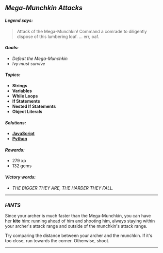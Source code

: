 ## _Mega-Munchkin Attacks_

#### _Legend says:_
> Attack of the Mega-Munchkin! Command a comrade to diligently dispose of this lumbering loaf. ... err, oaf.

#### _Goals:_
+ _Defeat the Mega-Munchkin_
+ _Ivy must survive_

#### _Topics:_
+ **Strings**
+ **Variables**
+ **While Loops**
+ **If Statements**
+ **Nested If Statements**
+ **Object Literals**

#### _Solutions:_
+ **[JavaScript](megaMunchkinAttack.js)**
+ **[Python](mega_munchkin_attack.py)**

#### _Rewards:_
+ 279 xp
+ 132 gems

#### _Victory words:_
+ _THE BIGGER THEY ARE, THE HARDER THEY FALL._

___

### _HINTS_

Since your archer is much faster than the Mega-Munchkin, you can have her **kite** him: running ahead of him and shooting him, always staying within your archer's attack range and outside of the munchkin's attack range.

Try comparing the distance between your archer and the munchkin. If it's too close, run towards the corner. Otherwise, shoot.

___
